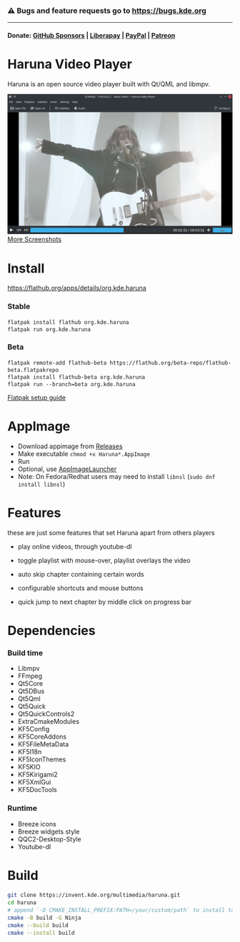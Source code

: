 <!--
SPDX-FileCopyrightText: 2020 George Florea Bănuș <georgefb899@gmail.com>

SPDX-License-Identifier: CC-BY-4.0
-->

### ⚠ Bugs and feature requests go to https://bugs.kde.org

----

#### Donate: [GitHub Sponsors](https://github.com/sponsors/g-fb) | [Liberapay](https://liberapay.com/gfb/) | [PayPal](https://paypal.me/georgefloreabanus) | [Patreon](https://www.patreon.com/georgefb)

# Haruna Video Player

Haruna is an open source video player built with Qt/QML and libmpv.

![Haruna main window](./data/screenshots/haruna-dark.png)
[More Screenshots](./Screenshots.md)

# Install

https://flathub.org/apps/details/org.kde.haruna
### Stable
```
flatpak install flathub org.kde.haruna
flatpak run org.kde.haruna
```

### Beta
```
flatpak remote-add flathub-beta https://flathub.org/beta-repo/flathub-beta.flatpakrepo
flatpak install flathub-beta org.kde.haruna
flatpak run --branch=beta org.kde.haruna
```

[Flatpak setup guide](https://flatpak.org/setup/)

# AppImage

* Download appimage from [Releases](https://github.com/g-fb/haruna/releases)
* Make executable `chmod +x Haruna*.AppImage`
* Run
* Optional, use [AppImageLauncher](https://github.com/TheAssassin/AppImageLauncher)
* Note: On Fedora/Redhat users may need to install `libnsl` (`sudo dnf install libnsl`)

# Features

these are just some features that set Haruna apart from others players

- play online videos, through youtube-dl

- toggle playlist with mouse-over, playlist overlays the video

- auto skip chapter containing certain words

- configurable shortcuts and mouse buttons

- quick jump to next chapter by middle click on progress bar

# Dependencies

### Build time
- Libmpv
- FFmpeg
- Qt5Core
- Qt5DBus
- Qt5Qml
- Qt5Quick
- Qt5QuickControls2
- ExtraCmakeModules
- KF5Config
- KF5CoreAddons
- KF5FileMetaData
- KF5I18n
- KF5IconThemes
- KF5KIO
- KF5Kirigami2
- KF5XmlGui
- KF5DocTools

### Runtime
- Breeze icons
- Breeze widgets style
- QQC2-Desktop-Style
- Youtube-dl

# Build

```bash
git clone https://invent.kde.org/multimedia/haruna.git
cd haruna
# append `-D CMAKE_INSTALL_PREFIX:PATH=/your/custom/path` to install to a custom location
cmake -B build -G Ninja
cmake --build build
cmake --install build
```
